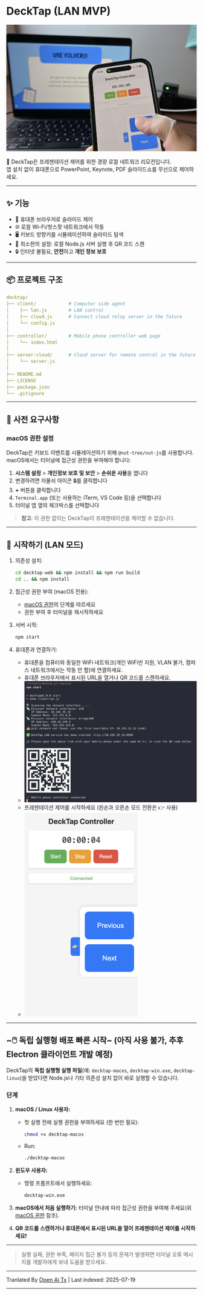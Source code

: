﻿
# DeckTap (LAN MVP)

<a href="https://youtu.be/pNgNUWSf7C4" title="링크 제목"><img src="https://raw.githubusercontent.com/Rico00121/decktap/main/./images/hero.png" alt="대체 텍스트" width="600"/></a>

📡 DeckTap은 프레젠테이션 제어를 위한 경량 로컬 네트워크 리모컨입니다.  
앱 설치 없이 휴대폰으로 PowerPoint, Keynote, PDF 슬라이드쇼를 무선으로 제어하세요.

---

## ✨ 기능

- 📱 휴대폰 브라우저로 슬라이드 제어
- 🌐 로컬 Wi-Fi/핫스팟 네트워크에서 작동
- 🖥 키보드 방향키를 시뮬레이션하여 슬라이드 탐색
- 🚀 최소한의 설정: 로컬 Node.js 서버 실행 후 QR 코드 스캔
- 🔒 인터넷 불필요, **안전**하고 **개인 정보 보호**

---

## 📦 프로젝트 구조

```yaml
decktap/
├── client/            # Computer side agent
│    ├── lan.js        # LAN control
│    ├── cloud.js      # Connect cloud relay server in the future
│    └── config.js
│
├── controller/        # Mobile phone controller web page
│    └── index.html
│
├── server-cloud/      # Cloud server for remote control in the future
│    └── server.js
│
├── README.md
├── LICENSE
├── package.json
└── .gitignore
```
---

## 🔧 사전 요구사항

### macOS 권한 설정
DeckTap은 키보드 이벤트를 시뮬레이션하기 위해 `@nut-tree/nut-js`를 사용합니다. macOS에서는 터미널에 접근성 권한을 부여해야 합니다:

1. **시스템 설정** > **개인정보 보호 및 보안** > **손쉬운 사용**을 엽니다
2. 변경하려면 자물쇠 아이콘 🔒를 클릭합니다
3. **+** 버튼을 클릭합니다
4. `Terminal.app` (또는 사용하는 iTerm, VS Code 등)을 선택합니다
5. 터미널 앱 옆의 체크박스를 선택합니다

> **참고**: 이 권한 없이는 DeckTap이 프레젠테이션을 제어할 수 없습니다.

---

## 🚀 시작하기 (LAN 모드)
1. 의존성 설치:
   ```bash
   cd decktap-web && npm install && npm run build
   cd .. && npm install
   ```
2. 접근성 권한 부여 (macOS 전용):
   - [macOS 권한](#macos-permissions)의 단계를 따르세요
   - 권한 부여 후 터미널을 재시작하세요

3. 서버 시작:

   ```bash
   npm start
   ```
4. 휴대폰과 연결하기:
   - 휴대폰을 컴퓨터와 동일한 WiFi 네트워크(개인 WiFi만 지원, VLAN 불가, 캠퍼스 네트워크에서는 작동 안 함)에 연결하세요.
   - 휴대폰 브라우저에서 표시된 URL을 열거나 QR 코드를 스캔하세요.
   - <img src="https://raw.githubusercontent.com/Rico00121/decktap/main/./images/computer-client.png" width="600">
   - 프레젠테이션 제어를 시작하세요 (왼손과 오른손 모드 전환은 👉 사용)
   - <img src="https://raw.githubusercontent.com/Rico00121/decktap/main/./images/phone-controller.png" width="300" >
  

---

## ~🖱️ 독립 실행형 배포 빠른 시작~ (아직 사용 불가, 추후 Electron 클라이언트 개발 예정)

DeckTap의 **독립 실행형 실행 파일**(예: `decktap-macos`, `decktap-win.exe`, `decktap-linux`)을 받았다면 Node.js나 기타 의존성 설치 없이 바로 실행할 수 있습니다.

### 단계
1. **macOS / Linux 사용자:**
   - 첫 실행 전에 실행 권한을 부여하세요 (한 번만 필요):

     ```bash
     chmod +x decktap-macos
     ```
   - Run:
     ```bash
     ./decktap-macos
     ```
2. **윈도우 사용자:**
   - 명령 프롬프트에서 실행하세요:

     ```bat
     decktap-win.exe
     ```
3. **macOS에서 처음 실행하기:** 터미널 안내에 따라 접근성 권한을 부여해 주세요(위 [macOS 권한](#macos-permissions) 참조).

4. **QR 코드를 스캔하거나 휴대폰에서 표시된 URL을 열어 프레젠테이션 제어를 시작하세요!**

---

> 실행 실패, 권한 부족, 페이지 접근 불가 등의 문제가 발생하면 터미널 오류 메시지를 개발자에게 보내 도움을 받으세요.



---


Tranlated By [Open Ai Tx](https://github.com/OpenAiTx/OpenAiTx) | Last indexed: 2025-07-19


---